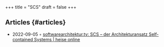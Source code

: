 +++
title = "SCS"
draft = false
+++

## Articles {#articles}

-   2022-09-05 ◦ [softwarearchitektur.tv: SCS – der Architekturansatz Self-contained Systems | heise online](https://www.heise.de/news/softwarearchitektur-tv-SCS-der-Architekturansatz-Self-contained-Systems-7249377.html)
